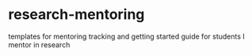 # research-mentoring

templates for mentoring tracking and getting started guide for students I mentor in research
